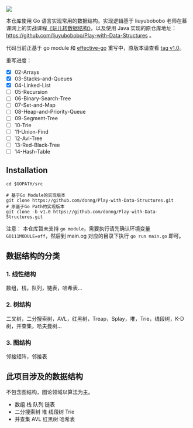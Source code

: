 ![](https://img.shields.io/badge/language-go-blue.svg)

本仓库使用 Go 语言实现常用的数据结构。实现逻辑基于 liuyubobobo 老师在慕课网上的实战课程[《玩儿转数据结构》](https://coding.imooc.com/class/207.html)，以及使用 Java 实现的原仓库地址：https://github.com/liuyubobobo/Play-with-Data-Structures 。

代码当前正基于 go module 和 [effective-go](https://go-zh.org/doc/effective_go.html) 重写中，原版本请查看 [tag v1.0](https://github.com/donng/Play-with-Data-Structures/tree/v1.0)。

重写进度：

- [x] 02-Arrays
- [x] 03-Stacks-and-Queues
- [x] 04-Linked-List
- [ ] 05-Recursion
- [ ] 06-Binary-Search-Tree
- [ ] 07-Set-and-Map
- [ ] 08-Heap-and-Priority-Queue
- [ ] 09-Segment-Tree
- [ ] 10-Trie
- [ ] 11-Union-Find
- [ ] 12-Avl-Tree
- [ ] 13-Red-Black-Tree
- [ ] 14-Hash-Table 

## Installation

```
cd $GOPATH/src

# 基于Go Module的实现版本
git clone https://github.com/donng/Play-with-Data-Structures.git
# 原基于Go Path的实现版本
git clone -b v1.0 https://github.com/donng/Play-with-Data-Structures.git
```

注意： 本仓库暂未支持 `go module`，需要执行请先确认环境变量 `GO111MODULE=off`，然后到 main.og 对应的目录下执行 `go run main.go` 即可。

## 数据结构的分类

### 1. 线性结构

数组，栈，队列，链表，哈希表...

### 2. 树结构

二叉树，二分搜索树，AVL，红黑树，Treap，Splay，堆，Trie，线段树，K-D树，并查集，哈夫曼树...

### 3. 图结构

邻接矩阵，邻接表

## 此项目涉及的数据结构
不包含图结构，图论领域以算法为主。

- 数组 栈 队列 链表
- 二分搜索树 堆 线段树 Trie
- 并查集 AVL 红黑树 哈希表
